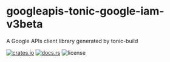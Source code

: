 # googleapis-tonic-google-iam-v3beta

A Google APIs client library generated by tonic-build

[![crates.io](https://img.shields.io/crates/v/googleapis-tonic-google-iam-v3beta)](https://crates.io/crates/googleapis-tonic-google-iam-v3beta)
[![docs.rs](https://img.shields.io/docsrs/googleapis-tonic-google-iam-v3beta)](https://docs.rs/googleapis-tonic-google-iam-v3beta)
![license](https://img.shields.io/crates/l/googleapis-tonic-google-iam-v3beta)
